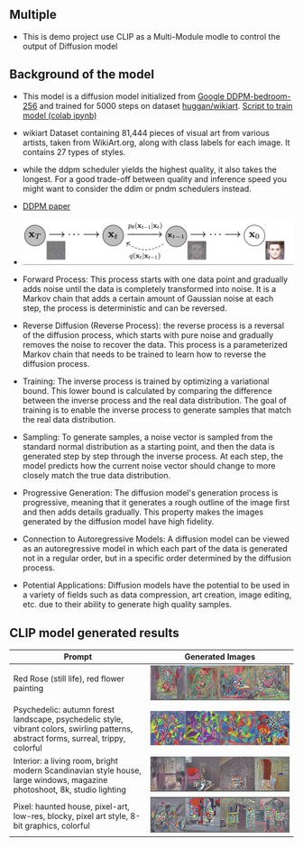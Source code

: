## Multiple
* This is demo project use CLIP as a Multi-Module modle to control the output of Diffusion model
## Background of the model
* This model is a diffusion model initialized from [Google DDPM-bedroom-256](https://huggingface.co/google/ddpm-bedroom-256) and trained for 5000 steps on dataset [huggan/wikiart](https://huggingface.co/datasets/huggan/wikiart). [Script to train model (colab ipynb)](https://colab.research.google.com/drive/1EnvN5OQMRzZZDAZJWDCVq4ETau9-JnCu?usp=sharing)

* wikiart Dataset containing 81,444 pieces of visual art from various artists, taken from WikiArt.org, along with class labels for each image. It contains 27 types of styles.

* while the ddpm scheduler yields the highest quality, it also takes the longest. For a good trade-off between quality and inference speed you might want to consider the ddim or pndm schedulers instead.
* [DDPM paper](https://arxiv.org/pdf/2006.11239.pdf)
* ![Alt text](image-4.png)
* Forward Process: This process starts with one data point and gradually adds noise until the data is completely transformed into noise. It is a Markov chain that adds a certain amount of Gaussian noise at each step, the process is deterministic and can be reversed.

* Reverse Diffusion (Reverse Process): the reverse process is a reversal of the diffusion process, which starts with pure noise and gradually removes the noise to recover the data. This process is a parameterized Markov chain that needs to be trained to learn how to reverse the diffusion process.

* Training: The inverse process is trained by optimizing a variational bound. This lower bound is calculated by comparing the difference between the inverse process and the real data distribution. The goal of training is to enable the inverse process to generate samples that match the real data distribution.

* Sampling: To generate samples, a noise vector is sampled from the standard normal distribution as a starting point, and then the data is generated step by step through the inverse process. At each step, the model predicts how the current noise vector should change to more closely match the true data distribution.

* Progressive Generation: The diffusion model's generation process is progressive, meaning that it generates a rough outline of the image first and then adds details gradually. This property makes the images generated by the diffusion model have high fidelity.

* Connection to Autoregressive Models: A diffusion model can be viewed as an autoregressive model in which each part of the data is generated not in a regular order, but in a specific order determined by the diffusion process.

* Potential Applications: Diffusion models have the potential to be used in a variety of fields such as data compression, art creation, image editing, etc. due to their ability to generate high quality samples.



## CLIP model generated results
| Prompt                                                                                                       | Generated Images |
|--------------------------------------------------------------------------------------------------------------|------------------|
| Red Rose (still life), red flower painting                                                                  | ![Alt text](image.png)          |
| Psychedelic: autumn forest landscape, psychedelic style, vibrant colors, swirling patterns, abstract forms, surreal, trippy, colorful | ![Alt text](image-1.png)         |
| Interior: a living room, bright modern Scandinavian style house, large windows, magazine photoshoot, 8k, studio lighting | ![Alt text](image-2.png)      |
| Pixel: haunted house, pixel-art, low-res, blocky, pixel art style, 8-bit graphics, colorful                | ![Alt text](image-3.png)         |

